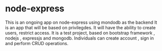 # node-express
This is an ongoing app on node-express using mondodb as the backend
It is an app that will be based on privilegdes.
It will have the ability to create users, restrict access.
It is a test project, based on bootstrap framework , nodejs , expressjs and mongodb.
Individuals can create account , sign in and perform CRUD operations.
